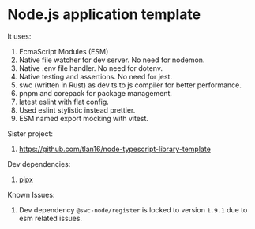 # Node.js application template

It uses:

1. EcmaScript Modules (ESM)
2. Native file watcher for dev server. No need for nodemon.
3. Native .env file handler. No need for dotenv.
4. Native testing and assertions. No need for jest.
5. swc (written in Rust) as dev ts to js compiler for better performance.
6. pnpm and corepack for package management.
7. latest eslint with flat config.
8. Used eslint stylistic instead prettier.
9. ESM named export mocking with vitest. 

Sister project:

1. https://github.com/tlan16/node-typescript-library-template

Dev dependencies:

1. [pipx](https://pipx.pypa.io/stable/installation/)

Known Issues:

1. Dev dependency `@swc-node/register` is locked to version `1.9.1` due to esm related issues.
